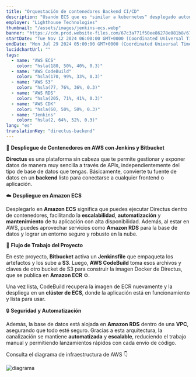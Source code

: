 ```yaml
---
title: "Orquestación de contenedores Backend CI/CD"
description: "Usando ECS que es ❝similar a kubernetes❞ desplegado automáticamente vía Jenkins, desplegué un contenedor"
employer: "Lighthouse Technologies"
thumbnail: "/assets/images/jenkins-ecs.webp"
banner: "https://cdn.prod.website-files.com/67c3a771f50ee86278e081b8/67cbf29408ea1ae1f6dc48f4_67cbd53bc957f1d484626cff_photo-1504253163759-c23fccaebb55.jpeg"
startDate: "Tue Nov 12 2024 06:00:00 GMT+0000 (Coordinated Universal Time)"
endDate: "Mon Jul 29 2024 05:00:00 GMT+0000 (Coordinated Universal Time)"
lucidchartUrl: ""
tags:
  - name: "AWS ECS"
    color: "hsla(180, 50%, 40%, 0.3)"
  - name: "AWS CodeBuild"
    color: "hsla(170, 99%, 33%, 0.3)"
  - name: "AWS S3"
    color: "hsla(77, 76%, 36%, 0.3)"
  - name: "AWS RDS"
    color: "hsla(205, 71%, 41%, 0.3)"
  - name: "AWS CDK"
    color: "hsla(60, 50%, 50%, 0.3)"
  - name: "Jenkins"
    color: "hsla(2, 64%, 52%, 0.3)"
lang: "es"
translationKey: "directus-backend"
---
```


🚀 **Despliegue de Contenedores en AWS con Jenkins y Bitbucket**

**Directus** es una plataforma sin cabeza que te permite gestionar y exponer datos de manera muy sencilla a través de APIs, independientemente del tipo de base de datos que tengas. Básicamente, convierte tu fuente de datos en un **backend** listo para conectarse a cualquier frontend o aplicación.

☁️ **Despliegue en Amazon ECS**

Desplegarlo en **Amazon ECS** significa que puedes ejecutar Directus dentro de contenedores, facilitando la **escalabilidad**, **automatización** y **mantenimiento** de tu aplicación con alta disponibilidad. Además, al estar en AWS, puedes aprovechar servicios como **Amazon RDS** para la base de datos y lograr un entorno seguro y robusto en la nube.

🔧 **Flujo de Trabajo del Proyecto**

En este proyecto, **Bitbucket** activa un **Jenkinsfile** que empaqueta los artefactos y los sube a **S3**. Luego, **AWS CodeBuild** toma esos archivos y claves de otro bucket de S3 para construir la imagen Docker de Directus, que se publica en **Amazon ECR** ⚙️.

Una vez lista, CodeBuild recupera la imagen de ECR nuevamente y la despliega en un **clúster de ECS**, donde la aplicación está en funcionamiento y lista para usar.

🔒 **Seguridad y Automatización**

Además, la base de datos está alojada en **Amazon RDS** dentro de una **VPC**, asegurando que todo esté seguro. Gracias a esta arquitectura, la canalización se mantiene **automatizada** y **escalable**, reduciendo el trabajo manual y permitiendo lanzamientos rápidos con cada envío de código.

Consulta el diagrama de infraestructura de AWS 👇

![diagrama](/assets/images/276273238a789dfcec12cf0c6e9ca71b8751857a.png)
